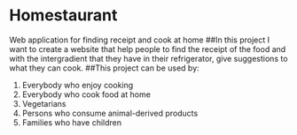 # Homestaurant
Web application for finding receipt and cook at home 
##In this project I want to create a website that help people to find the receipt of the food and with the intergradient that they have in their refrigerator, give suggestions to what they can cook.
##This project can be used by:
1.	Everybody who enjoy cooking 
2.	Everybody who cook food at home
3.	 Vegetarians
4.	Persons who consume animal-derived products 
5.	Families who have children
